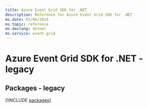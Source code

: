 ```yaml
---
title: Azure Event Grid SDK for .NET
description: Reference for Azure Event Grid SDK for .NET
ms.date: 03/06/2024
ms.topic: reference
ms.devlang: dotnet
ms.service: event-grid
---
```

# Azure Event Grid SDK for .NET - legacy
## Packages - legacy
[!INCLUDE [packages](event-grid-index.md)]